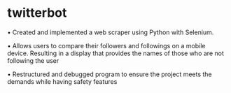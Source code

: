# twitterbot

•	Created and implemented a web scraper using Python with Selenium. 


•	Allows users to compare their followers and followings on a mobile device. Resulting in a display that provides the names of those who are not following the user


•	Restructured and debugged program to ensure the project meets the demands while having safety features
